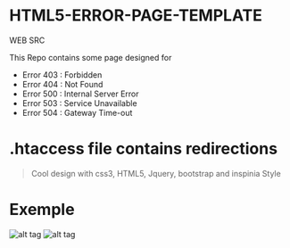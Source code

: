 # HTML5-ERROR-PAGE-TEMPLATE
WEB SRC

This Repo contains some page designed for 
 - Error 403 : Forbidden
 - Error 404 : Not Found
 - Error 500 : Internal Server Error
 - Error 503 : Service Unavailable
 - Error 504 : Gateway Time-out
 
# .htaccess file contains redirections
 
> Cool design with css3, HTML5, Jquery, bootstrap and inspinia Style

# Exemple

![alt tag](http://img11.hostingpics.net/pics/499987403.png)
![alt tag](http://img11.hostingpics.net/pics/721991404.png)
